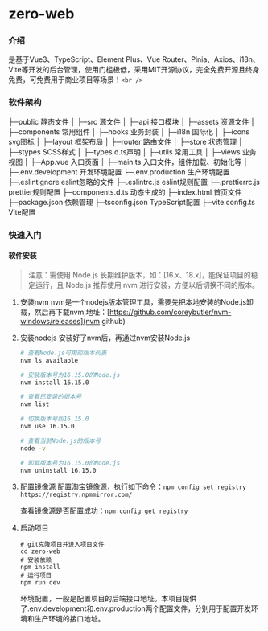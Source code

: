 # zero-web

### 介绍

是基于Vue3、TypeScript、Element Plus、Vue Router、Pinia、Axios、i18n、Vite等开发的后台管理，使用门槛极低，采用MIT开源协议，完全免费开源且终身免费，可免费用于商业项目等场景！`<br />`

### 软件架构

├─public   静态文件
│
├─src      源文件
│    ├─api         接口模块
│    ├─assets      资源文件
│    ├─components  常用组件
│    ├─hooks       业务封装
│    ├─i18n        国际化
│    ├─icons       svg图标
│    ├─layout      框架布局
│    ├─router      路由文件
│    ├─store       状态管理
│    ├─stypes      SCSS样式
│    ├─types       d.ts声明
│    ├─utils       常用工具
│    ├─views       业务视图
│    ├─App.vue     入口页面
│    ├─main.ts     入口文件，组件加载、初始化等
│
├─.env.development      开发环境配置
├─.env.production       生产环境配置
├─.eslintignore         eslint忽略的文件
├─.eslintrc.js          eslint规则配置
├─.prettierrc.js        prettier规则配置
├─components.d.ts       动态生成的
├─index.html            首页文件
├─package.json          依赖管理
├─tsconfig.json         TypeScript配置
├─vite.config.ts        Vite配置


### 快速入门

#### 软件安装

> 注意：需使用 Node.js 长期维护版本，如：[16.x、18.x]，能保证项目的稳定运行，且 Node.js 推荐使用 nvm 进行安装，方便以后切换不同的版本。

1. 安装nvm
   nvm是一个nodejs版本管理工具，需要先把本地安装的Node.js卸载，然后再下载nvm,地址：[https://github.com/coreybutler/nvm-windows/releases](nvm github)
2. 安装nodejs
   安装好了nvm后，再通过nvm安装Node.js

   ```bash
   # 查看Node.js可用的版本列表
   nvm ls available

   # 安装版本号为16.15.0的Node.js
   nvm install 16.15.0

   # 查看已安装的版本号
   nvm list

   # 切换版本号到16.15.0
   nvm use 16.15.0

   # 查看当前Node.js的版本号
   node -v

   # 卸载版本号为16.15.0的Node.js
   nvm uninstall 16.15.0
   ```
3. 配置镜像源
   配置淘宝镜像源，执行如下命令：`npm config set registry https://registry.npmmirror.com/`

   查看镜像源是否配置成功：`npm config get registry`
4. 启动项目

   ```
   # git克隆项目并进入项目文件
   cd zero-web
   # 安装依赖
   npm install
   # 运行项目
   npm run dev
   ```

   环境配置，一般是配置项目的后端接口地址。本项目提供了.env.development和.env.production两个配置文件，分别用于配置开发环境和生产环境的接口地址。
